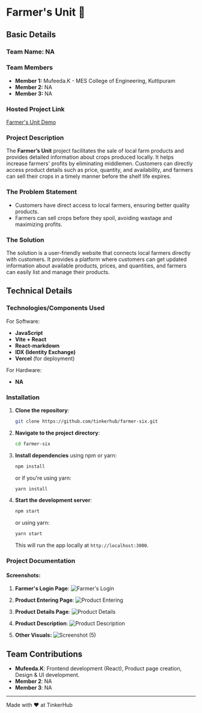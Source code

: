
# Farmer's Unit 🎯

## Basic Details
### Team Name: NA

### Team Members
- **Member 1:** Mufeeda.K - MES College of Engineering, Kuttipuram
- **Member 2:** NA
- **Member 3:** NA

### Hosted Project Link
[Farmer's Unit Demo](https://farmer-six.vercel.app)

### Project Description
The **Farmer’s Unit** project facilitates the sale of local farm products and provides detailed information about crops produced locally. It helps increase farmers' profits by eliminating middlemen. Customers can directly access product details such as price, quantity, and availability, and farmers can sell their crops in a timely manner before the shelf life expires.

### The Problem Statement
- Customers have direct access to local farmers, ensuring better quality products.
- Farmers can sell crops before they spoil, avoiding wastage and maximizing profits.

### The Solution
The solution is a user-friendly website that connects local farmers directly with customers. It provides a platform where customers can get updated information about available products, prices, and quantities, and farmers can easily list and manage their products.

## Technical Details
### Technologies/Components Used
For Software:
- **JavaScript**
- **Vite + React**
- **React-markdown**
- **IDX (Identity Exchange)**
- **Vercel** (for deployment)

For Hardware:
- **NA**

### Installation

1. **Clone the repository**:
   ```bash
   git clone https://github.com/tinkerhub/farmer-six.git
   ```

2. **Navigate to the project directory**:
   ```bash
   cd farmer-six
   ```

3. **Install dependencies** using npm or yarn:
   ```bash
   npm install
   ```
   or if you're using yarn:
   ```bash
   yarn install
   ```

4. **Start the development server**:
   ```bash
   npm start
   ```
   or using yarn:
   ```bash
   yarn start
   ```

   This will run the app locally at `http://localhost:3000`.

### Project Documentation

#### Screenshots:
1. **Farmer's Login Page**:
   ![Farmer's Login](https://github.com/user-attachments/assets/0736d9f3-1f4e-496e-8e6a-7f2240e02f49)
   
2. **Product Entering Page**:
   ![Product Entering](https://github.com/user-attachments/assets/5ffa6634-e101-4b05-b295-5535428de9f1)

3. **Product Details Page**:
   ![Product Details](https://github.com/user-attachments/assets/28ce79ad-01da-422f-af10-691e70597dbc)

4. **Product Description**:
   ![Product Description](https://github.com/user-attachments/assets/875463b7-e596-41fd-a6f2-50eb3bc7f3ca)

5. **Other Visuals:**
   ![Screenshot (5)](https://github.com/user-attachments/assets/f0349bf9-4cf3-45e2-9f69-5b9715eff9ab)




## Team Contributions
- **Mufeeda.K**: Frontend development (React), Product page creation, Design & UI development.
- **Member 2**: NA
- **Member 3**: NA

---

Made with ❤️ at TinkerHub
